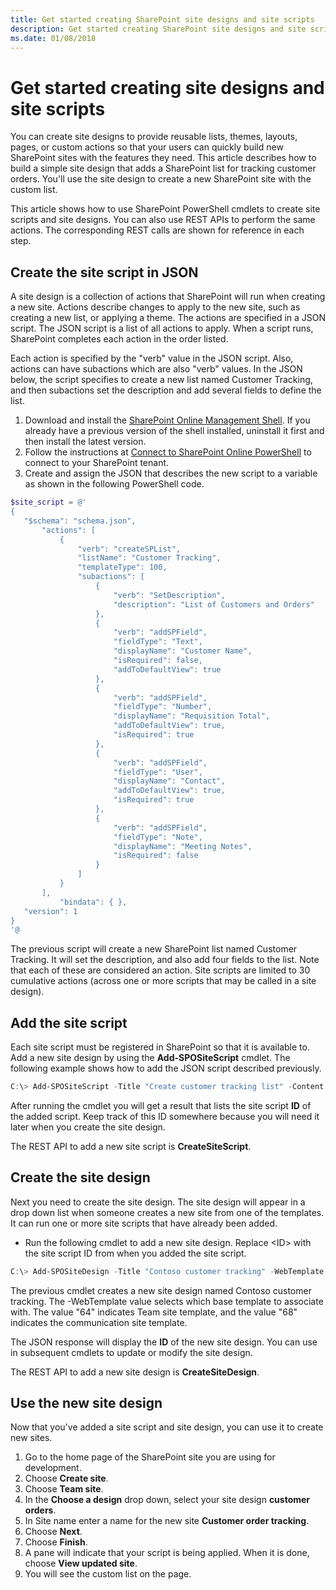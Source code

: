 ```yaml
---
title: Get started creating SharePoint site designs and site scripts
description: Get started creating SharePoint site designs and site scripts for users to create their own sites from.
ms.date: 01/08/2018
---
```


# Get started creating site designs and site scripts


You can create site designs to provide reusable lists, themes, layouts, pages, or custom actions so that your users can quickly build new SharePoint sites with the features they need. This article describes how to build a simple site design that adds a SharePoint list for tracking customer orders. You'll use the site design to create a new SharePoint site with the custom list.

This article shows how to use SharePoint PowerShell cmdlets to create site scripts and site designs. You can also use REST APIs to perform the same actions. The corresponding REST calls are shown for reference in each step.

## Create the site script in JSON

A site design is a collection of actions that SharePoint will run when creating a new site. Actions describe changes to apply to the new site, such as creating a new list, or applying a theme. The actions are specified in a JSON script. The JSON script is a list of all actions to apply. When a script runs, SharePoint completes each action in the order listed.

Each action is specified by the "verb" value in the JSON script. Also, actions can have subactions which are also "verb" values. In the JSON below, the script specifies to create a new list named Customer Tracking, and then subactions set the description and add several fields to define the list.

1. Download and install the [SharePoint Online Management Shell](https://www.microsoft.com/en-us/download/details.aspx?id=35588). If you already have a previous version of the shell installed, uninstall it first and then install the latest version.
1. Follow the instructions at [Connect to SharePoint Online PowerShell](https://technet.microsoft.com/en-us/library/fp161372.aspx) to connect to your SharePoint tenant.
1. Create and assign the JSON that describes the new script to a variable as shown in the following PowerShell code.

 ```powershell
$site_script = @'
{
    "$schema": "schema.json",
        "actions": [
            {
                "verb": "createSPList",
                "listName": "Customer Tracking",
                "templateType": 100,
                "subactions": [
                    {
                        "verb": "SetDescription",
                        "description": "List of Customers and Orders"
                    },
                    {
                        "verb": "addSPField",
                        "fieldType": "Text",
                        "displayName": "Customer Name",
                        "isRequired": false,
                        "addToDefaultView": true
                    },
                    {
                        "verb": "addSPField",
                        "fieldType": "Number",
                        "displayName": "Requisition Total",
                        "addToDefaultView": true,
                        "isRequired": true
                    },
                    {
                        "verb": "addSPField",
                        "fieldType": "User",
                        "displayName": "Contact",
                        "addToDefaultView": true,
                        "isRequired": true
                    },
                    {
                        "verb": "addSPField",
                        "fieldType": "Note",
                        "displayName": "Meeting Notes",
                        "isRequired": false
                    }
                ]
            }
        ],
            "bindata": { },
    "version": 1
}
'@
```

The previous script will create a new SharePoint list named Customer Tracking. It will set the description, and also add four fields to the list. Note that each of these are considered an action. Site scripts are limited to 30 cumulative actions (across one or more scripts that may be called in a site design).

## Add the site script

Each site script must be registered in SharePoint so that it is available to. Add a new site design by using the **Add-SPOSiteScript** cmdlet. The following example shows how to add the JSON script described previously.

```powershell
C:\> Add-SPOSiteScript -Title "Create customer tracking list" -Content $site_script -Description "Creates list for tracking customer contact information"
```

After running the cmdlet you will get a result that lists the site script **ID** of the added script. Keep track of this ID somewhere because you will need it later when you create the site design.

The REST API to add a new site script is **CreateSiteScript**.

## Create the site design

Next you need to create the site design. The site design will appear in a drop down list when someone creates a new site from one of the templates. It can run one or more site scripts that have already been added.

- Run the following cmdlet to add a new site design. Replace \<ID\> with the site script ID from when you added the site script.

```powershell
C:\> Add-SPOSiteDesign -Title "Contoso customer tracking" -WebTemplate "64" -SiteScripts "<ID>" -Description "Tracks key customer data in a list"
```

The previous cmdlet creates a new site design named Contoso customer tracking. The -WebTemplate value selects which base template to associate with. The value "64" indicates Team site template, and the value "68" indicates the communication site template.

The JSON response will display the **ID** of the new site design. You can use in subsequent cmdlets to update or modify the site design.

The REST API to add a new site design is **CreateSiteDesign**.

## Use the new site design

Now that you've added a site script and site design, you can use it to create new sites.

1. Go to the home page of the SharePoint site you are using for development.
1. Choose **Create site**.
1. Choose **Team site**.
1. In the **Choose a design** drop down, select your site design **customer orders**.
1. In Site name enter a name for the new site **Customer order tracking**.
1. Choose **Next**.
1. Choose **Finish**.
1. A pane will indicate that your script is being applied. When it is done, choose **View updated site**.
1. You will see the custom list on the page.
